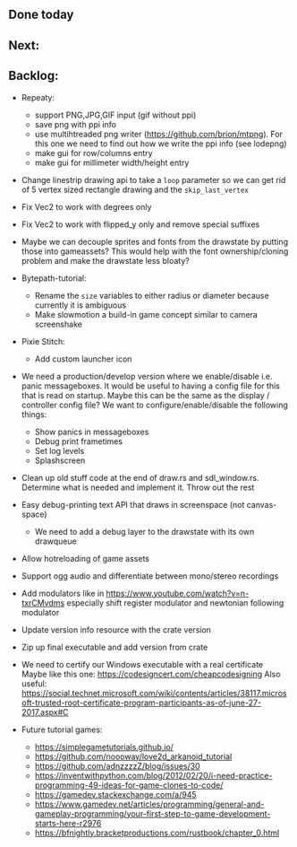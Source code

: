 ## Done today

## Next:

## Backlog:

* Repeaty:
  - support PNG,JPG,GIF input (gif without ppi)
  - save png with ppi info
  - use multihtreaded png writer (https://github.com/brion/mtpng). For this one we need to find out
    how we write the ppi info (see lodepng)
  - make gui for row/columns entry
  - make gui for millimeter width/height entry
    

* Change linestrip drawing api to take a `loop` parameter so we can get rid of 5 vertex 
  sized rectangle drawing and the `skip_last_vertex` 
* Fix Vec2 to work with degrees only 
* Fix Vec2 to work with flipped_y only and remove special suffixes
* Maybe we can decouple sprites and fonts from the drawstate by putting those into gameassets?
  This would help with the font ownership/cloning problem and make the drawstate less bloaty?

* Bytepath-tutorial:
  - Rename the `size` variables to either radius or diameter because currently it is ambiguous
  - Make slowmotion a build-in game concept similar to camera screenshake

* Pixie Stitch: 
  - Add custom launcher icon


* We need a production/develop version where we enable/disable i.e. panic messageboxes. It would be 
  useful to having a config file for this that is read on startup. Maybe this can be the same as the 
  display / controller config file? We want to configure/enable/disable the following things:
  - Show panics in messageboxes
  - Debug print frametimes
  - Set log levels
  - Splashscreen
* Clean up old stuff code at the end of draw.rs and sdl_window.rs. 
  Determine what is needed and implement it. Throw out the rest 
* Easy debug-printing text API that draws in screenspace (not canvas-space)
  - We need to add a debug layer to the drawstate with its own drawqueue

* Allow hotreloading of game assets
* Support ogg audio and differentiate between mono/stereo recordings

* Add modulators like in https://www.youtube.com/watch?v=n-txrCMvdms especially shift register 
  modulator and newtonian following modulator

* Update version info resource with the crate version
* Zip up final executable and add version from crate
* We need to certify our Windows executable with a real certificate
  Maybe like this one:
  https://codesigncert.com/cheapcodesigning
  Also useful:
  https://social.technet.microsoft.com/wiki/contents/articles/38117.microsoft-trusted-root-certificate-program-participants-as-of-june-27-2017.aspx#C

* Future tutorial games:
  - https://simplegametutorials.github.io/
  - https://github.com/noooway/love2d_arkanoid_tutorial
  - https://github.com/adnzzzzZ/blog/issues/30
  - https://inventwithpython.com/blog/2012/02/20/i-need-practice-programming-49-ideas-for-game-clones-to-code/
  - https://gamedev.stackexchange.com/a/945
  - https://www.gamedev.net/articles/programming/general-and-gameplay-programming/your-first-step-to-game-development-starts-here-r2976
  - https://bfnightly.bracketproductions.com/rustbook/chapter_0.html


